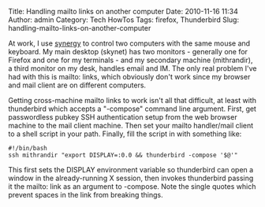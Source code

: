 Title: Handling mailto links on another computer
Date: 2010-11-16 11:34
Author: admin
Category: Tech HowTos
Tags: firefox, Thunderbird
Slug: handling-mailto-links-on-another-computer

At work, I use [synergy](http://synergy-foss.org/) to control two
computers with the same mouse and keyboard. My main desktop (skynet) has
two monitors - generally one for Firefox and one for my terminals - and
my secondary machine (mithrandir), a third monitor on my desk, handles
email and IM. The only real problem I've had with this is mailto: links,
which obviously don't work since my browser and mail client are on
different computers.

Getting cross-machine mailto links to work isn't all that difficult, at
least with thunderbird which accepts a "-compose" command line argument.
First, get passwordless pubkey SSH authentication setup from the web
browser machine to the mail client machine. Then set your mailto
handler/mail client to a shell script in your path. Finally, fill the
script in with something like:

~~~~{.bash}
#!/bin/bash
ssh mithrandir "export DISPLAY=:0.0 && thunderbird -compose '$@'"
~~~~

This first sets the DISPLAY environment variable so thunderbird can open
a window in the already-running X session, then invokes thunderbird
passing it the mailto: link as an argument to -compose. Note the single
quotes which prevent spaces in the link from breaking things.
